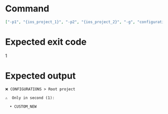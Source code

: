 # Command
```json
["-p1", "{ios_project_1}", "-p2", "{ios_project_2}", "-g", "configurations", "-v"]
```

# Expected exit code
1

# Expected output
```
❌ CONFIGURATIONS > Root project

⚠️  Only in second (1):

  • CUSTOM_NEW




```
